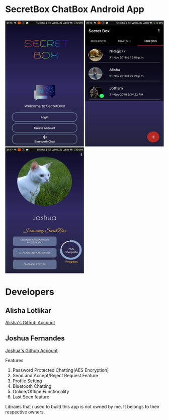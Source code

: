 # SecretBox ChatBox Android App

<img src="https://github.com/joshuafernandes1996/SecretBox-ChatBox-Android-App/blob/master/screenshots/4.jpeg" alt="screen 1" width="250" height="400"> <img src="https://github.com/joshuafernandes1996/SecretBox-ChatBox-Android-App/blob/master/screenshots/12.jpeg" alt="screen 1" width="250" height="400"> <img src="https://github.com/joshuafernandes1996/SecretBox-ChatBox-Android-App/blob/master/screenshots/8.jpeg" alt="screen 1" width="250" height="400">

# Developers
## Alisha Lotlikar
[Alisha's Github Account](https://github.com/AlishaLotlikar)

## Joshua Fernandes
[Joshua's Github Account](https://github.com/joshuafernandes1996)

Features
1. Password Protected Chatting(AES Encryption)
2. Send and Accept/Reject Request Feature
3. Profile Setting
4. Bluetooth Chatting
5. Online/Offline Functionality
6. Last Seen feature 

Libraies that i used to build this app is not owned by me. It belongs to their respective owners.
